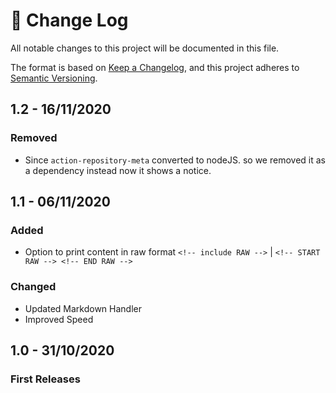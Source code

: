 # 📝  Change Log

All notable changes to this project will be documented in this file.

The format is based on [Keep a Changelog](https://keepachangelog.com/en/1.0.0/), and this project adheres to [Semantic Versioning](https://semver.org/spec/v2.0.0.html).
<!--
## Unreleased

## 1.0 - 01/02/2020
### Added

### Changed

### Deprecated

### Removed

### Fixed

### Security

-->

## 1.2 - 16/11/2020
### Removed
* Since `action-repository-meta` converted to nodeJS. so we removed it as a dependency instead now it shows a notice.

## 1.1 - 06/11/2020
### Added
* Option to print content in raw format `<!-- include RAW -->` | `<!-- START RAW --> <!-- END RAW -->`

### Changed
* Updated Markdown Handler
* Improved Speed

## 1.0 - 31/10/2020
### First Releases